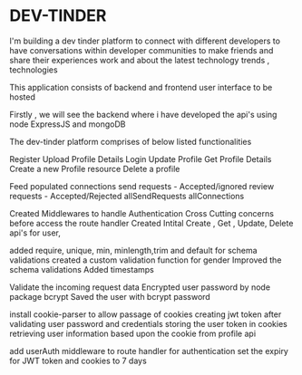 # DEV-TINDER


I'm building a dev tinder platform to connect with different developers to have 
conversations within developer communities to make friends and share their experiences work and about the latest technology trends , technologies

This application consists of backend and frontend user interface to be hosted

Firstly , we will see the backend where i have developed the api's using node ExpressJS and mongoDB

The dev-tinder platform comprises of below listed functionalities

<!--   INITIAL LOGIN   -->

Register
Upload Profile Details
Login 
Update Profile
Get Profile Details
Create a new Profile resource
Delete a profile

<!-- AFTER LOGIN APIS -->

Feed populated connections
send requests - Accepted/ignored
review requests - Accepted/Rejected
allSendRequests
allConnections

<!--  ADDED MIDDLEWARE AND CREATED ROUTES  -->

Created Middlewares to handle Authentication
Cross Cutting concerns before access the route handler
Created Intital Create , Get , Update, Delete api's for user,

<!-- Explored Schema Types options   -->

added require, unique, min, minlength,trim and default for schema validations
created a  custom validation function for gender
Improved the schema validations
Added timestamps


<!-- Validate Data -->

Validate the incoming request data 
Encrypted user password by node package bcrypt
Saved the user with bcrypt password

<!-- Authentication using JWT token  -->

install cookie-parser to allow passage of cookies
creating jwt token after validating user password and credentials
storing the user token in cookies
retrieving user information based upon the cookie from profile api

<!--  User Authentication  -->

add userAuth middleware to route handler for authentication
set the expiry for JWT token and cookies to 7 days 